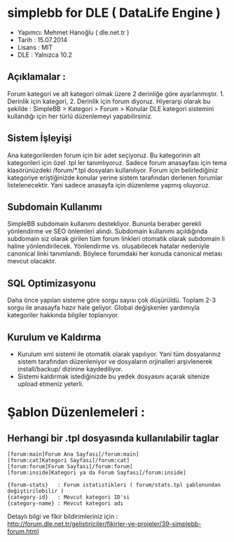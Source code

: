 simplebb for DLE ( DataLife Engine )
========
* Yapımcı: Mehmet Hanoğlu ( dle.net.tr )
* Tarih  : 15.07.2014
* Lisans : MIT
* DLE    : Yalnızca 10.2


Açıklamalar :
--------------------
Forum kategori ve alt kategori olmak üzere 2 derinliğe göre ayarlanmıştır. 1. Derinlik için kategori, 2. Derinlik için forum diyoruz.
Hiyerarşi olarak bu şekilde : SimpleBB > Kategori > Forum > Konular
DLE kategori sistemini kullandığı için her türlü düzenlemeyi yapabilirsiniz.

Sistem İşleyişi
--------------------
Ana kategorilerden forum için bir adet seçiyoruz. Bu kategorinin alt kategorileri için özel .tpl ler tanımlıyoruz.
Sadece forum anasayfası için tema klasörünüzdeki /forum/*.tpl dosyaları kullanılıyor.
Forum için belirlediğiniz kategoriye eriştiğinizde konular yerine sistem tarafından derlenen forumlar listelenecektir. Yani sadece anasayfa için düzenleme yapmış oluyoruz.

Subdomain Kullanımı
--------------------
SimpleBB subdomain kullanımı destekliyor. Bununla beraber gerekli yönlendirme ve SEO önlemleri alındı.
Subdomain kullanımı açıldığında subdomain siz olarak girilen tüm forum linkleri otomatik olarak subdomain li haline yönlendirilecek.
Yönlendirme vs. oluşabilecek hatalar nedeniyle canonical linki tanımlandı. Böylece forumdaki her konuda canonical metası mevcut olacaktır.


SQL Optimizasyonu
--------------------
Daha önce yapılan sisteme göre sorgu sayısı çok düşürüldü. Toplam 2-3 sorgu ile anasayfa hazır hale geliyor. Global değişkenler yardımıyla kategoriler hakkında bilgiler toplanıyor.


Kurulum ve Kaldırma
--------------------
* Kurulum xml sistemi ile otomatik olarak yapılıyor. Yani tüm dosyalarınız sistem tarafından düzenleniyor ve dosyaların orjinalleri arşivlenerek install/backup/ dizinine kaydediliyor.
* Sistemi kaldırmak istediğinizde bu yedek dosyasını açarak sitenize upload etmeniz yeterli.


Şablon Düzenlemeleri :
=====================

Herhangi bir .tpl dosyasında kullanılabilir taglar
--------------------

~~~
[forum:main]Forum Ana Sayfası[/forum:main]
[forum:cat]Kategori Sayfası[/forum:cat]
[forum:forum]Forum Sayfası[/forum:forum]
[forum:inside]Kategori ya da Forum Sayfası[/forum:inside]
~~~

~~~
{forum-stats}   : Forum istatistikleri ( forum/stats.tpl şablonundan değiştirilebilir )
{category-id}   : Mevcut kategori ID'si
{category-name} : Mevcut kategori adı
~~~

Detaylı bilgi ve fikir bildirimleriniz için : http://forum.dle.net.tr/gelistiriciler/fikirler-ve-projeler/39-simplebb-forum.html
